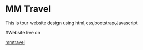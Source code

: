 # MM Travel

This is tour website design using html,css,bootstrap,Javascript

#Website live on

[mmtravel](https://ayemin-tun.github.io/mmTravel/)

